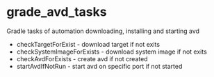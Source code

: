 # grade_avd_tasks

Gradle tasks of automation downloading, installing and starting avd

* checkTargetForExist - download target if not exits
* checkSystemImageForExists - download system image if not exits
* checkAvdForExists - create avd if not created
* startAvdIfNotRun - start avd on specific port if not started
